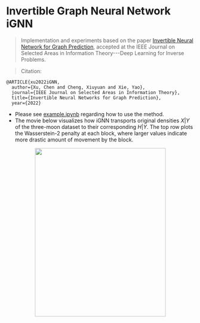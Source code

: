 # Invertible Graph Neural Network iGNN
> Implementation and experiments based on the paper [Invertible Neural Network for Graph Prediction](https://arxiv.org/abs/2206.01163), accepted at the IEEE Journal on Selected Areas in Information Theory---Deep Learning for Inverse Problems.

> Citation:
```
@ARTICLE{xu2022iGNN,
  author={Xu, Chen and Cheng, Xiuyuan and Xie, Yao},
  journal={IEEE Journal on Selected Areas in Information Theory}, 
  title={Invertible Neural Networks for Graph Prediction}, 
  year={2022}
```

- Please see [example.ipynb](https://github.com/hamrel-cxu/Invertible-Graph-Neural-Network-iGNN/blob/main/example.ipynb) regarding how to use the method.
- The movie below visualizes how iGNN transports original densities $X|Y$ of the three-moon dataset to their corresponding $H|Y$. The top row plots the Wasserstein-2 penalty at each block, where larger values indicate more drastic amount of movement by the block.

<p align="center">
  <img src="https://github.com/hamrel-cxu/Invertible-Graph-Neural-Network-iGNN/blob/main/Three_moon.gif" width="350" height="450" />
</p>
